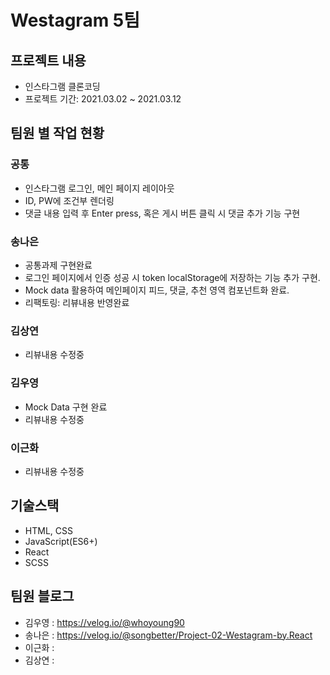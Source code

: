 # Westagram 5팀
## 프로젝트 내용
* 인스타그램 클론코딩
* 프로젝트 기간: 2021.03.02 ~ 2021.03.12
## 팀원 별 작업 현황
### 공통
* 인스타그램 로그인, 메인 페이지 레이아웃
* ID, PW에 조건부 렌더링
* 댓글 내용 입력 후 Enter press, 혹은 게시 버튼 클릭 시 댓글 추가 기능 구현
### 송나은
* 공통과제 구현완료
* 로그인 페이지에서 인증 성공 시 token localStorage에 저장하는 기능 추가 구현.
* Mock data 활용하여 메인페이지 피드, 댓글, 추천 영역 컴포넌트화 완료.
* 리팩토링: 리뷰내용 반영완료
### 김상연
* 리뷰내용 수정중
### 김우영
* Mock Data 구현 완료<br />
* 리뷰내용 수정중
### 이근화
* 리뷰내용 수정중
## 기술스택
* HTML, CSS
* JavaScript(ES6+)
* React
* SCSS
## 팀원 블로그
* 김우영 : https://velog.io/@whoyoung90
* 송나은 : https://velog.io/@songbetter/Project-02-Westagram-by.React
* 이근화 :
* 김상연 : 
